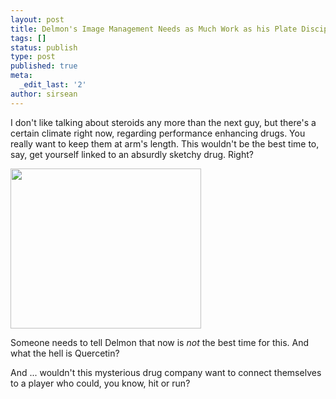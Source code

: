 ```yaml
---
layout: post
title: Delmon's Image Management Needs as Much Work as his Plate Discipline
tags: []
status: publish
type: post
published: true
meta:
  _edit_last: '2'
author: sirsean
---
```

I don't like talking about steroids any more than the next guy, but there's a certain climate right now, regarding performance enhancing drugs. You really want to keep them at arm's length. This wouldn't be the best time to, say, get yourself linked to an absurdly sketchy drug. Right?

<a href="http://www.aarongleeman.com/uploaded_images/delmonyoungadvertisement-701166.jpg"><img class="aligncenter" title="Delmons Sketchy Drugs" src="http://www.aarongleeman.com/uploaded_images/delmonyoungadvertisement-701166.jpg" alt="" width="305" height="256" /></a>

Someone needs to tell Delmon that now is <em>not</em> the best time for this. And what the hell is Quercetin?

And ... wouldn't this mysterious drug company want to connect themselves to a player who could, you know, hit or run?
